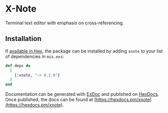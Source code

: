 # X-Note

Terminal text editor with emphasis on cross-referencing.

## Installation

If [available in Hex](https://hex.pm/docs/publish), the package can be installed
by adding `xnote` to your list of dependencies in `mix.exs`:

```elixir
def deps do
  [
    {:xnote, "~> 0.1.0"}
  ]
end
```

Documentation can be generated with [ExDoc](https://github.com/elixir-lang/ex_doc)
and published on [HexDocs](https://hexdocs.pm). Once published, the docs can
be found at [https://hexdocs.pm/xnote](https://hexdocs.pm/xnote).

